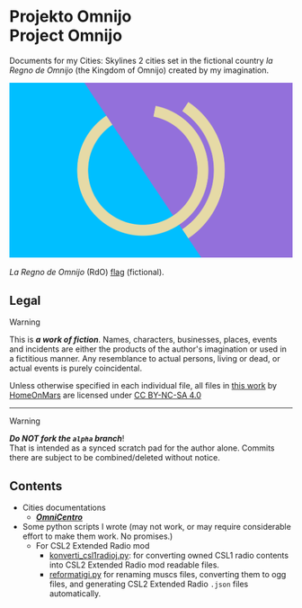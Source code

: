 <!-- -*- coding: utf-8 -*- -->

Projekto Omnijo  <br>  Project Omnijo
===============================================================================

Documents for my Cities: Skylines 2 cities
set in the fictional country *la Regno de Omnijo* (the Kingdom of Omnijo)
created by my imagination.

![RdO emblem](fig/RdOFlago.svg)

*La Regno de Omnijo* (RdO) [flag](OmniCentro/Emblemoj.md) (fictional).

Legal
-------------------------------------------------------------------------------

> [!WARNING]
> This is ***a work of fiction***.
> Names, characters, businesses, places, events and incidents
> are either the products of the author's imagination or used in a fictitious manner.
> Any resemblance to actual persons, living or dead, or actual events is purely coincidental.

<p xmlns:cc="http://creativecommons.org/ns#" xmlns:dct="http://purl.org/dc/terms/">Unless otherwise specified in each individual file, all files in <a property="dct:title" rel="cc:attributionURL" href="https://github.com/HomeOnMars/projektoOmnijo">this work</a> by <a rel="cc:attributionURL dct:creator" property="cc:attributionName" href="https://github.com/HomeOnMars">HomeOnMars</a> are licensed under <a href="https://creativecommons.org/licenses/by-nc-sa/4.0/?ref=chooser-v1" target="_blank" rel="license noopener noreferrer" style="display:inline-block;">CC BY-NC-SA 4.0<img style="height:22px!important;margin-left:3px;vertical-align:text-bottom;" src="https://mirrors.creativecommons.org/presskit/icons/cc.svg?ref=chooser-v1" alt=""><img style="height:22px!important;margin-left:3px;vertical-align:text-bottom;" src="https://mirrors.creativecommons.org/presskit/icons/by.svg?ref=chooser-v1" alt=""><img style="height:22px!important;margin-left:3px;vertical-align:text-bottom;" src="https://mirrors.creativecommons.org/presskit/icons/nc.svg?ref=chooser-v1" alt=""><img style="height:22px!important;margin-left:3px;vertical-align:text-bottom;" src="https://mirrors.creativecommons.org/presskit/icons/sa.svg?ref=chooser-v1" alt=""></a></p>

-------------------------------------------------------------------------------

> [!WARNING]
> ***Do NOT fork the `alpha` branch***!  
> That is intended as a synced scratch pad for the author alone.
> Commits there are subject to be combined/deleted without notice.

Contents
-------------------------------------------------------------------------------

- Cities documentations
  - [***OmniCentro***](OmniCentro.md)
- Some python scripts I wrote
  (may not work, or may require considerable effort to make them work. No promises.)
  - For CSL2 Extended Radio mod
    - [konverti_csl1radioj.py](radio/konverti_csl1radioj.py): for converting owned CSL1 radio contents into CSL2 Extended Radio mod readable files.
    - [reformatigi.py](radio/reformatigi.py) for renaming muscs files, converting them to ogg files, and generating CSL2 Extended Radio `.json` files automatically.
